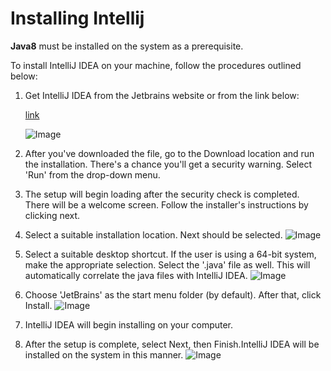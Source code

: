 # Installing Intellij

__Java8__ must be installed on the system as a prerequisite.

To install IntelliJ IDEA on your machine, follow the procedures outlined below:



 1.  Get IntelliJ IDEA from the Jetbrains website or from the link below:

      [link](https://www.jetbrains.com/idea/download/)

      ![ Image](installing-intellij-idea.jpg)

2. After you've downloaded the file, go to the Download location and run the installation. There's a chance you'll get a security warning. Select 'Run' from the drop-down menu.

3. The setup will begin loading after the security check is completed. There will be a welcome screen. Follow the installer's instructions by clicking next.

4. Select a suitable installation location. Next should be selected.
![Image](installing-intellij-idea-3.jpg)

5. Select a suitable desktop shortcut. If the user is using a 64-bit system, make the appropriate selection. Select the '.java' file as well. This will automatically correlate the java files with IntelliJ IDEA.
![Image](intell4.jpg)

6. Choose 'JetBrains' as the start menu folder (by default). After that, click Install.
![Image](iintellijidea5.jpg)

7. IntelliJ IDEA will begin installing on your computer.

8. After the setup is complete, select Next, then Finish.IntelliJ IDEA will be installed on the system in this manner.
![Image](final.jpg)